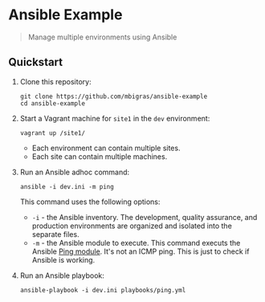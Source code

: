 # Ansible Example

> Manage multiple environments using Ansible

## Quickstart

1. Clone this repository:

    ```
    git clone https://github.com/mbigras/ansible-example
    cd ansible-example
    ```

1. Start a Vagrant machine for `site1` in the `dev` environment:


    ```
    vagrant up /site1/
    ```

    * Each environment can contain multiple sites.
    * Each site can contain multiple machines.

1. Run an Ansible adhoc command:


    ```
    ansible -i dev.ini -m ping
    ```

    This command uses the following options:

    * `-i` - the Ansible inventory. The development, quality assurance, and production environments are organized and isolated into the separate files.
    * `-m` - the Ansible module to execute. This command executs the Ansible [Ping module](https://docs.ansible.com/ansible/2.3/ping_module.html). It's not an ICMP ping. This is just to check if Ansible is working.

1. Run an Ansible playbook:

    ```
    ansible-playbook -i dev.ini playbooks/ping.yml
    ```
